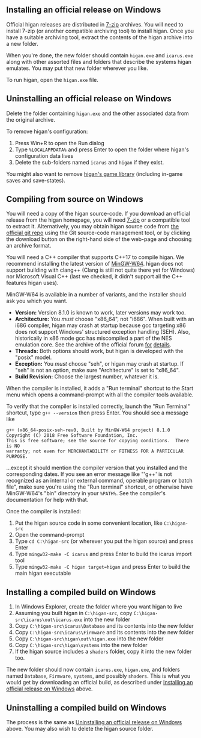 Installing an official release on Windows
-----------------------------------------

Official higan releases are distributed in
[7-zip](http://www.7-zip.org/)
archives.
You will need to install 7-zip
(or another compatible archiving tool)
to install higan.
Once you have a suitable archiving tool,
extract the contents of the higan archive into a new folder.

When you're done,
the new folder should contain `higan.exe` and `icarus.exe`
along with other assorted files and folders
that describe the systems higan emulates.
You may put that new folder wherever you like.

To run higan, open the `higan.exe` file.

Uninstalling an official release on Windows
-------------------------------------------

Delete the folder containing `higan.exe`
and the other associated data from the original archive.

To remove higan's configuration:

 1. Press Win+R to open the Run dialog
 2. Type `%LOCALAPPDATA%` and press Enter
    to open the folder where higan's configuration data lives
 3. Delete the sub-folders named `icarus` and `higan`
    if they exist.

You might also want to remove
[higan's game library](../concepts/game-library.md#where-is-the-game-library)
(including in-game saves and save-states).

Compiling from source on Windows
--------------------------------

You will need a copy of the higan source-code.
If you download an official release from the higan homepage,
you will need [7-zip](http://www.7-zip.org/)
or a compatible tool to extract it.
Alternatively,
you may obtain higan source code from
[the official git repo](https://github.com/byuu/higan/)
using the Git source-code management tool,
or by clicking the download button on the right-hand side of the web-page
and choosing an archive format.

You will need a C++ compiler that supports C++17 to compile higan.
We recommend installing the latest version of [MinGW-W64].
higan does not support building with clang++
(Clang is still not quite there yet for Windows)
nor Microsoft Visual C++
(last we checked, it didn't support all the C++ features higan uses).

[MinGW-W64]: https://mingw-w64.org/

MinGW-W64 is available in a number of variants,
and the installer should ask you which you want.

  - **Version:**
    Version 8.1.0 is known to work,
    later versions may work too.
  - **Architecture:**
    You *must* choose "x86_64", not "i686".
    When built with an i686 compiler,
    higan may crash at startup
    because gcc targeting x86 does not support
    Windows' structured exception handling (SEH).
    Also,
    historically in x86 mode
    gcc has miscompiled a part of the NES emulation core.
    See the archive of the official forum
    [for](https://helmet.kafuka.org/byuubackup2/viewtopic.php@f=4&t=1636&start=20.html#p41977)
    [details](https://helmet.kafuka.org/byuubackup2/viewtopic.php@f=4&t=1636&start=30.html#p42253).
  - **Threads:**
    Both options should work,
    but higan is developed with the "posix" model.
  - **Exception:**
    You *must* choose "seh",
    or higan may crash at startup.
    If "seh" is not an option,
    make sure "Architecture" is set to "x86_64".
  - **Build Revision:**
    Choose the largest number, whatever it is.

When the compiler is installed,
it adds a "Run terminal" shortcut to the Start menu
which opens a command-prompt
with all the compiler tools available.

To verify that the compiler is installed correctly,
launch the "Run Terminal" shortcut,
type `g++ --version`
then press Enter.
You should see a message like

```text
g++ (x86_64-posix-seh-rev0, Built by MinGW-W64 project) 8.1.0
Copyright (C) 2018 Free Software Foundation, Inc.
This is free software; see the source for copying conditions.  There is NO
warranty; not even for MERCHANTABILITY or FITNESS FOR A PARTICULAR PURPOSE.
```

...except it should mention the compiler version that you installed
and the corresponding dates.
If you see an error message like
"'g++' is not recognized as an internal or external command,
operable program or batch file",
make sure you're using the "Run terminal" shortcut,
or otherwise have MinGW-W64's "bin" directory in your `%PATH%`.
See the compiler's documentation for help with that.

Once the compiler is installed:

 1. Put the higan source code in some convenient location,
    like `C:\higan-src`
 2. Open the command-prompt
 3. Type `cd C:\higan-src`
    (or wherever you put the higan source)
    and press Enter
 4. Type `mingw32-make -C icarus` and press Enter
    to build the icarus import tool
 5. Type `mingw32-make -C higan target=higan` and press Enter
    to build the main higan executable

Installing a compiled build on Windows
--------------------------------------

 1. In Windows Explorer,
    create the folder where you want higan to live
 2. Assuming you built higan in `C:\higan-src`,
    copy `C:\higan-src\icarus\out\icarus.exe`
    into the new folder
 3. Copy `C:\higan-src\icarus\Database` and its contents
    into the new folder
 4. Copy `C:\higan-src\icarus\Firmware` and its contents
    into the new folder
 5. Copy `C:\higan-src\higan\out\higan.exe`
    into the new folder
 6. Copy `C:\higan-src\higan\systems`
    into the new folder
 7. If the higan source includes a `shaders` folder,
    copy it into the new folder too.

The new folder should now contain
`icarus.exe`,
`higan.exe`,
and folders named `Database`, `Firmware`, `systems`,
and possibly `shaders`.
This is what you would get by downloading an official build,
as described under
[Installing an official release on Windows][instwin]
above.

[instwin]: #installing-an-official-release-on-windows

Uninstalling a compiled build on Windows
----------------------------------------

The process is the same as
[Uninstalling an official release on Windows][uninstwin]
above. You may also wish to delete the higan source folder.

[uninstwin]: #uninstalling-an-official-release-on-windows
